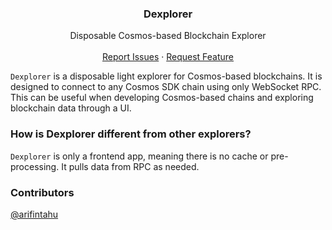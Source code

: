 <div align="center">
  <h3 align="center">Dexplorer</h3>

  <p align="center">
    Disposable Cosmos-based Blockchain Explorer
    <br />
    <br />
    <a href="https://github.com/arifintahu/dexplorer/issues">Report Issues</a>
    ·
    <a href="https://github.com/arifintahu/dexplorer/issues">Request Feature</a>
  </p>
</div>

`Dexplorer` is a disposable light explorer for Cosmos-based blockchains. It is designed to connect to any Cosmos SDK chain using only WebSocket RPC. This can be useful when developing Cosmos-based chains and exploring blockchain data through a UI.

### How is Dexplorer different from other explorers?

`Dexplorer` is only a frontend app, meaning there is no cache or pre-processing. It pulls data from RPC as needed.

### Contributors

[@arifintahu](https://github.com/arifintahu)
